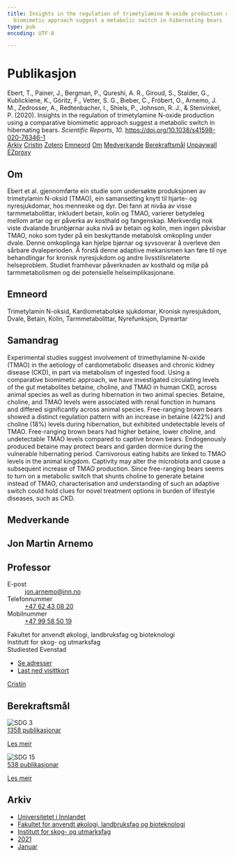 ```yaml
---
title: Insights in the regulation of trimetylamine N-oxide production using a comparative
  biomimetic approach suggest a metabolic switch in hibernating bears
type: pub
encoding: UTF-8

---
```

<h1>Publikasjon</h1>
<article id="csl-bib-container-XKBT65FY" class="csl-bib-container">
  <div class="csl-bib-body"> <div class="csl-entry">Ebert, T., Painer, J., Bergman, P., Qureshi, A. R., Giroud, S., Stalder, G., Kublickiene, K., Göritz, F., Vetter, S. G., Bieber, C., Fröbert, O., Arnemo, J. M., Zedrosser, A., Redtenbacher, I., Shiels, P., Johnson, R. J., &#38; Stenvinkel, P. (2020). Insights in the regulation of trimetylamine N-oxide production using a comparative biomimetic approach suggest a metabolic switch in hibernating bears. <i>Scientific Reports</i>, <i>10</i>. <a href="https://doi.org/10.1038/s41598-020-76346-1">https://doi.org/10.1038/s41598-020-76346-1</a></div> </div>
  <div class="csl-bib-buttons">
    <a href="#taxonomy-article-XKBT65FY" alt="archive" class="csl-bib-button">Arkiv</a>
    <a href="https://app.cristin.no/results/show.jsf?id=1875833" alt="Cristin" class="csl-bib-button">Cristin</a>
    <a href="http://zotero.org/groups/5881554/items/XKBT65FY" alt="Zotero" class="csl-bib-button">Zotero</a>
    <a href="#keywords-article-XKBT65FY" alt="keywords" class="csl-bib-button">Emneord</a>
    <a href="#about-article-XKBT65FY" alt="about_pub" class="csl-bib-button">Om</a>
    <a href="#contributors-article-XKBT65FY" alt="contributors" class="csl-bib-button">Medverkande</a>
    <a href="#sdg-article-XKBT65FY" alt="sdg" class="csl-bib-button">Berekraftsmål</a>
    <a href="https://www.nature.com/articles/s41598-020-76346-1.pdf" alt="Unpaywall" class="csl-bib-button">Unpaywall</a>
    <a href="https://www.nature.com/articles/s41598-020-76346-1.pdf" alt="EZproxy" class="csl-bib-button">EZproxy</a>
  </div>
  <div id="csl-bib-meta-container-XKBT65FY"></div>
</article>
<div id="csl-bib-meta-XKBT65FY" class="csl-bib-meta">
  <article id="about-article-XKBT65FY" class="about_pub-article">
    <h1>Om</h1>
    Ebert et al. gjennomførte ein studie som undersøkte produksjonen av trimetylamin N-oksid (TMAO), ein samansetting knytt til hjarte- og nyresjukdomar, hos menneske og dyr. Dei fann at nivåa av visse tarmmetabolittar, inkludert betain, kolin og TMAO, varierer betydeleg mellom artar og er påverka av kosthald og fangenskap. Merkverdig nok viste dvalande brunbjørnar auka nivå av betain og kolin, men ingen påvisbar TMAO, noko som tyder på ein beskyttande metabolsk omkopling under dvale. Denne omkoplinga kan hjelpe bjørnar og syvsoverar å overleve den sårbare dvaleperioden. Å forstå denne adaptive mekanismen kan føre til nye behandlingar for kronisk nyresjukdom og andre livsstilsrelaterte helseproblem. Studiet framhevar påverknaden av kosthald og miljø på tarmmetabolismen og dei potensielle helseimplikasjonane.
  </article>
  <article id="keywords-article-XKBT65FY" class="keywords-article">
    <h1>Emneord</h1>
    Trimetylamin N-oksid, Kardiometabolske sjukdomar, Kronisk nyresjukdom, Dvale, Betain, Kolin, Tarmmetabolittar, Nyrefunksjon, Dyreartar
  </article>
  <article id="abstract-article-XKBT65FY" class="abstract-article">
    <h1>Samandrag</h1>
    Experimental studies suggest involvement of trimethylamine N-oxide (TMAO) in the aetiology of cardiometabolic diseases and chronic kidney disease (CKD), in part via metabolism of ingested food. Using a comparative biomimetic approach, we have investigated circulating levels of the gut metabolites betaine, choline, and TMAO in human CKD, across animal species as well as during hibernation in two animal species. Betaine, choline, and TMAO levels were associated with renal function in humans and differed significantly across animal species. Free-ranging brown bears showed a distinct regulation pattern with an increase in betaine (422%) and choline (18%) levels during hibernation, but exhibited undetectable levels of TMAO. Free-ranging brown bears had higher betaine, lower choline, and undetectable TMAO levels compared to captive brown bears. Endogenously produced betaine may protect bears and garden dormice during the vulnerable hibernating period. Carnivorous eating habits are linked to TMAO levels in the animal kingdom. Captivity may alter the microbiota and cause a subsequent increase of TMAO production. Since free-ranging bears seems to turn on a metabolic switch that shunts choline to generate betaine instead of TMAO, characterisation and understanding of such an adaptive switch could hold clues for novel treatment options in burden of lifestyle diseases, such as CKD.
  </article>
  <article id="contributors-article-XKBT65FY" class="contributors-article">
    <h1>Medverkande</h1>
    <div class="personas"> <div class="vrtx-hinn-person-card"> <div class="photo"> <i class="lar la-user-circle missing-person"></i> </div> <div class="info"> <hgroup><h1>Jon Martin Arnemo</h1> <h2>Professor</h2> </hgroup><dl> <dt>E-post</dt> <dd> <a href="mailto:jon.arnemo@inn.no">jon.arnemo@inn.no</a> </dd> <dt>Telefonnummer</dt> <dd><a href="tel:+4762430820"> +47 62 43 08 20 </a></dd> <dt>Mobilnummer</dt> <dd><a href="tel:+4799585019"> +47 99 58 50 19 </a></dd> </dl> <p> Fakultet for anvendt økologi, landbruksfag og bioteknologi<br> Institutt for skog- og utmarksfag<br> Studiested Evenstad </p> <ul class="vrtx-hinn-links"> <li><a href="https://www.inn.no/finn-en-ansatt/jon-arnemo.html#vrtx-hinn-addresses">Se adresser</a></li> <li><a href="https://www.inn.no/finn-en-ansatt/jon-arnemo.html?vrtx=vcf">Last ned visittkort</a></li> </ul> </div> </div> <a href="https://app.cristin.no/persons/show.jsf?id=328246" alt="Cristin URL" class="personas-cristin">Cristin</a> </div>
  </article>
  <article id="sdg-article-XKBT65FY" class="sdg-article">
    <h1>Berekraftsmål</h1>
    <div class="sdg-container"><div id="sdg3" class="sdg">
        <img src="{{< params subfolder >}}images/sdg/sdg03_nn.png" class="image" alt="SDG 3">
        <div class="sdg-overlay">
          <a href="/nn/archive/?key=?sdg=3#archive" class="sdg-publication-count"><span>1358</span> publikasjonar</a>
          <p><a href="https://fn.no/om-fn/fns-baerekraftsmaal/god-helse-og-livskvalitet?lang=nno-NO" class="sdg-read-more">Les meir</a></p>
        </div>
      </div> <div id="sdg15" class="sdg">
        <img src="{{< params subfolder >}}images/sdg/sdg15_nn.png" class="image" alt="SDG 15">
        <div class="sdg-overlay">
          <a href="/nn/archive/?key=?sdg=15#archive" class="sdg-publication-count"><span>538</span> publikasjonar</a>
          <p><a href="https://fn.no/om-fn/fns-baerekraftsmaal/livet-paa-land?lang=nno-NO" class="sdg-read-more">Les meir</a></p>
        </div>
      </div></div>
  </article>
  <article id="taxonomy-article-XKBT65FY" class="taxonomy-article">
    <h1>Arkiv</h1>
    <ul>
      <li>
        <a href="/nn/archive/?key=3DCRN523">Universitetet i Innlandet</a>
      </li>
      <li>
        <a href="/nn/archive/?key=T77LXH6D">Fakultet for anvendt økologi, landbruksfag og bioteknologi</a>
      </li>
      <li>
        <a href="/nn/archive/?key=7TRARPE3">Institutt for skog- og utmarksfag</a>
      </li>
      <li>
        <a href="/nn/archive/?key=5LT6Q2XL">2021</a>
      </li>
      <li>
        <a href="/nn/archive/?key=Z2K94IUE">Januar</a>
      </li>
    </ul>
  </article>
</div>
